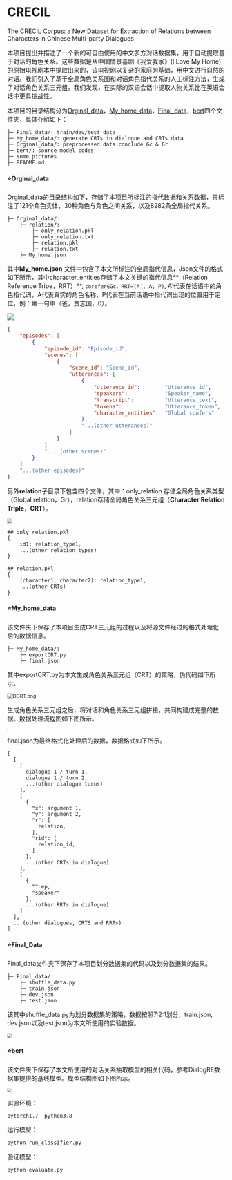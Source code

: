# CRECIL
The CRECIL Corpus: a New Dataset for Extraction of Relations between Characters in Chinese Multi-party Dialogues

本项目提出并描述了一个新的可自由使用的中文多方对话数据集，用于自动提取基于对话的角色关系。这些数据是从中国情景喜剧《我爱我家》(I Love My Home)的原始电视剧本中提取出来的，该电视剧以复杂的家庭为基础，用中文进行自然的对话。我们引入了基于全局角色关系图和对话角色指代关系的人工标注方法，生成了对话角色关系三元组。我们发现，在实际的汉语会话中提取人物关系比在英语会话中更具挑战性。

本项目的目录结构分为[Orginal_data](#a1)，[My_home_data](#a2)，[Final_data](#a3)，[bert](#a4)四个文件夹，具体介绍如下：

```
├─ Final_data/: train/dev/test data
├─ My_home_data/: generate CRTs in dialogue and CRTs data
├─ Orginal_data/: preprocessed data conclude Gc & Gr
├─ bert/: source model codes
├─ some pictures
├─ README.md
```



#### **⭐️<span id = "a1">Orginal_data</span>**

Orginal_data的目录结构如下，存储了本项目所标注的指代数据和关系数据，共标注了121个角色实体，30种角色与角色之间关系，以及8282条全局指代关系。

```
├─ Orginal_data/: 
    ├─ relation/:
    	├─ only_relation.pkl
    	├─ only_relation.txt
    	├─ relation.pkl
    	├─ relation.txt
    ├─ My_home.json
```

其中**My_home.json** 文件中包含了本文所标注的全局指代信息，Json文件的格式如下所示，其中character_entities存储了本文关键的指代信息**（Relation Reference Tripe，RRT）**, ```corefer∈Gc，RRT=(A′, A, P)```, A′代表在话语中的角色指代词，A代表真实的角色名称，P代表在当前话语中指代词出现的位置用于定位，例：第一句中（爸，贾志国，0）。

<img src="Figure2.png" />

```json
{
    "episodes": [
        {
            "episode_id": "Episode_id",
            "scenes": [
                {
                    "scene_id": "Scene_id",
                    "utterances": [
                 		{
                            "utterance_id":        "Utterance_id",
                            "speakers":            "Speaker_name",
                            "transcript":          "Utterance_text",
                            "tokens":              "Utterance_token",
                            "character_entities":  "Global confers"
                        },
                        "...(other utterances)"
                    ]
                }
            ]
            "... (other scenes)"
        }
    ]
    "...(other episodes)"
}
```


另外**relation**子目录下包含四个文件，其中：only_relation 存储全局角色关系类型（Global relation，Gr），relation存储全局角色关系三元组（**Character Relation Triple，CRT**）。

<img src="global relation1.png" style="zoom: 67%;" />

```
## only_relation.pkl
{
	id1: relation_type1,
	...(other relation_types)
}

## relation.pkl
{
	(character1, character2): relation_type1,
	...(other CRTs)
}
```



#### **⭐️<span id = "a2">My_home_data</span>**

该文件夹下保存了本项目生成CRT三元组的过程以及将源文件经过的格式处理化后的数据信息。

```
├─ My_home_data/: 
	├─ exportCRT.py
    ├─ final.json
```

其中exportCRT.py为本文生成角色关系三元组（CRT）的策略，伪代码如下所示。

<img src="./DGRT.png" alt="DGRT.png" style="zoom:80%;" />

生成角色关系三元组之后，将对话和角色关系三元组拼接，共同构建成完整的数据。数据处理流程图如下图所示。

<img src="./new_GRT.png" style="zoom: 20%;" />

final.json为最终格式化处理后的数据，数据格式如下所示。

```
[
  [
    [
      dialogue 1 / turn 1,
      dialogue 1 / turn 2,
      ...(other dialogue turns)
    ],
    [
      {
        "x": argument 1,
        "y": argument 2,
        "r": [
          relation,
        ],
        "rid": [
          relation_id,
        ]
      },
      ...(other CRTs in dialogue)
    ],
    [
      {
      	"":ep,
      	"speaker"
      },
      ...(other RRTs in dialogue)
    ]
  ],
  ...(other dialogues, CRTS and RRTs)
]
```



#### **⭐️<span id = "a3">Final_Data</span>**

Final_data文件夹下保存了本项目划分数据集的代码以及划分数据集的结果。

```
├─ Final_data/: 
	├─ shuffle_data.py
    ├─ train.json
    ├─ dev.json
    ├─ test.json
```

该其中shuffle_data.py为划分数据集的策略，数据按照7:2:1划分，train.json, dev.json以及test.json为本文所使用的实验数据。

<img src="./example.png" style="zoom:70%;" />

#### **⭐️<span id = "a4">bert</span>**

该文件夹下保存了本文所使用的对话关系抽取模型的相关代码，参考DialogRE数据集提供的基线模型。模型结构图如下图所示。

<img src="./model.png" style="zoom: 60%;" />

实验环境：

```
pytorch1.7  python3.8
```

运行模型：

```python
python run_classifier.py
```

验证模型：

```python
python evaluate.py
```





